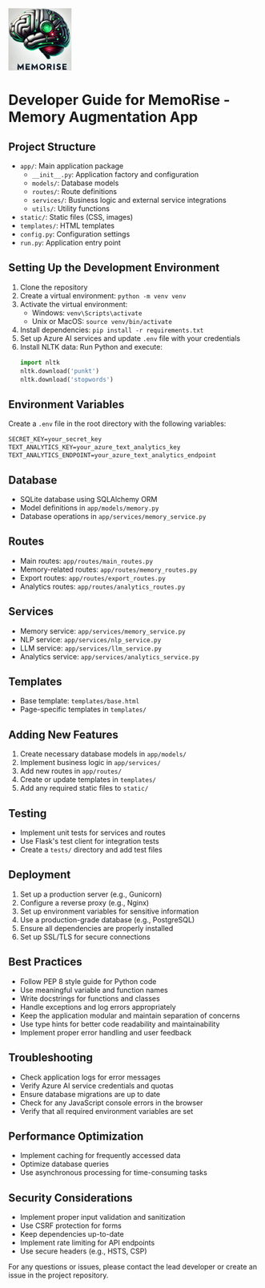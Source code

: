<img src="static/images/logo.png" alt="MemoRise Logo" width="25%">

# Developer Guide for MemoRise - Memory Augmentation App

## Project Structure

- `app/`: Main application package
  - `__init__.py`: Application factory and configuration
  - `models/`: Database models
  - `routes/`: Route definitions
  - `services/`: Business logic and external service integrations
  - `utils/`: Utility functions
- `static/`: Static files (CSS, images)
- `templates/`: HTML templates
- `config.py`: Configuration settings
- `run.py`: Application entry point

## Setting Up the Development Environment

1. Clone the repository
2. Create a virtual environment: `python -m venv venv`
3. Activate the virtual environment:
   - Windows: `venv\Scripts\activate`
   - Unix or MacOS: `source venv/bin/activate`
4. Install dependencies: `pip install -r requirements.txt`
5. Set up Azure AI services and update `.env` file with your credentials
6. Install NLTK data: Run Python and execute:
   ```python
   import nltk
   nltk.download('punkt')
   nltk.download('stopwords')
   ```

## Environment Variables

Create a `.env` file in the root directory with the following variables:
```
SECRET_KEY=your_secret_key
TEXT_ANALYTICS_KEY=your_azure_text_analytics_key
TEXT_ANALYTICS_ENDPOINT=your_azure_text_analytics_endpoint
```

## Database

- SQLite database using SQLAlchemy ORM
- Model definitions in `app/models/memory.py`
- Database operations in `app/services/memory_service.py`

## Routes

- Main routes: `app/routes/main_routes.py`
- Memory-related routes: `app/routes/memory_routes.py`
- Export routes: `app/routes/export_routes.py`
- Analytics routes: `app/routes/analytics_routes.py`

## Services

- Memory service: `app/services/memory_service.py`
- NLP service: `app/services/nlp_service.py`
- LLM service: `app/services/llm_service.py`
- Analytics service: `app/services/analytics_service.py`

## Templates

- Base template: `templates/base.html`
- Page-specific templates in `templates/`

## Adding New Features

1. Create necessary database models in `app/models/`
2. Implement business logic in `app/services/`
3. Add new routes in `app/routes/`
4. Create or update templates in `templates/`
5. Add any required static files to `static/`

## Testing

- Implement unit tests for services and routes
- Use Flask's test client for integration tests
- Create a `tests/` directory and add test files

## Deployment

1. Set up a production server (e.g., Gunicorn)
2. Configure a reverse proxy (e.g., Nginx)
3. Set up environment variables for sensitive information
4. Use a production-grade database (e.g., PostgreSQL)
5. Ensure all dependencies are properly installed
6. Set up SSL/TLS for secure connections

## Best Practices

- Follow PEP 8 style guide for Python code
- Use meaningful variable and function names
- Write docstrings for functions and classes
- Handle exceptions and log errors appropriately
- Keep the application modular and maintain separation of concerns
- Use type hints for better code readability and maintainability
- Implement proper error handling and user feedback

## Troubleshooting

- Check application logs for error messages
- Verify Azure AI service credentials and quotas
- Ensure database migrations are up to date
- Check for any JavaScript console errors in the browser
- Verify that all required environment variables are set

## Performance Optimization

- Implement caching for frequently accessed data
- Optimize database queries
- Use asynchronous processing for time-consuming tasks

## Security Considerations

- Implement proper input validation and sanitization
- Use CSRF protection for forms
- Keep dependencies up-to-date
- Implement rate limiting for API endpoints
- Use secure headers (e.g., HSTS, CSP)

For any questions or issues, please contact the lead developer or create an issue in the project repository.
